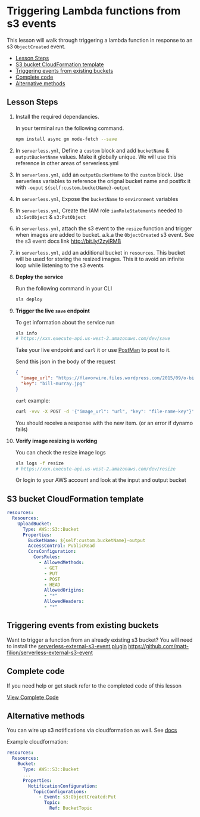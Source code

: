 # Triggering Lambda functions from s3 events

This lesson will walk through triggering a lambda function in response to an s3 `ObjectCreated` event.

- [Lesson Steps](#lesson-steps)
- [S3 bucket CloudFormation template](#s3-bucket-cloudformation-template)
- [Triggering events from existing buckets](#triggering-events-from-existing-buckets)
- [Complete code](#complete-code)
- [Alternative methods](#alternative-methods)

## Lesson Steps

1. Install the required dependancies.

    In your terminal run the following command.

    ```bash
    npm install async gm node-fetch --save
    ```

2. In `serverless.yml`, Define a `custom` block and add `bucketName` & `outputBucketName` values. Make it globally unique. We will use this reference in other areas of serverless.yml

3. In `serverless.yml`, add an `outputBucketName` to the `custom` block. Use serverless variables to reference the orignal bucket name and postfix it with `-ouput` `${self:custom.bucketName}-output`

4. In `serverless.yml`, Expose the `bucketName` to `environment` variables

5. In `serverless.yml`, Create the IAM role `iamRoleStatements` needed to `s3:GetObject` & `s3:PutObject`

6. in `serverless.yml`, attach the s3 event to the `resize` function and trigger when images are added to bucket. a.k.a the `ObjectCreated` s3 event. See the s3 event docs link http://bit.ly/2zyiRMB

7. in `serverless.yml`, add an additional bucket in `resources`. This bucket will be used for storing the resized images. This it to avoid an infinite loop while listening to the s3 events

8. **Deploy the service**

    Run the following command in your CLI

    ```bash
    sls deploy
    ```

9. **Trigger the live `save` endpoint**

    To get information about the service run
    ```bash
    sls info
    # https://xxx.execute-api.us-west-2.amazonaws.com/dev/save
    ```

    Take your live endpoint and `curl` it or use [PostMan](https://www.getpostman.com) to post to it.

    Send this json in the body of the request

    ```json
    {
      "image_url": "https://flavorwire.files.wordpress.com/2015/09/o-bill-facebook.jpg",
      "key": "bill-murray.jpg"
    }
    ```

    `curl` example:

    ```bash
    curl -vvv -X POST -d '{"image_url": "url", "key": "file-name-key"}' -H "Content-Type: application/json" https://xxx.execute-api.us-west-2.amazonaws.com/dev/create
    ```

    You should receive a response with the new item. (or an error if dynamo fails)

10. **Verify image resizing is working**

    You can check the resize image logs

    ```bash
    sls logs -f resize
    # https://xxx.execute-api.us-west-2.amazonaws.com/dev/resize
    ```

    Or login to your AWS account and look at the input and output bucket

## S3 bucket CloudFormation template

```yml
resources:
  Resources:
    UploadBucket:
      Type: AWS::S3::Bucket
      Properties:
        BucketName: ${self:custom.bucketName}-output
        AccessControl: PublicRead
        CorsConfiguration:
          CorsRules:
            - AllowedMethods:
              - GET
              - PUT
              - POST
              - HEAD
              AllowedOrigins:
              - "*"
              AllowedHeaders:
              - "*"
```

## Triggering events from existing buckets

Want to trigger a function from an already existing s3 bucket?
You will need to install the [serverless-external-s3-event plugin](https://github.com/matt-filion/serverless-external-s3-event) https://github.com/matt-filion/serverless-external-s3-event




## Complete code

If you need help or get stuck refer to the completed code of this lesson

[View Complete Code](https://github.com/DavidWells/serverless-workshop/tree/master/lessons-code-complete/events/s3)

## Alternative methods

You can wire up s3 notifications via cloudformation as well. See [docs](https://docs.aws.amazon.com/AWSCloudFormation/latest/UserGuide/aws-properties-s3-bucket-notificationconfig.html)

Example cloudformation:

```yml
resources:
  Resources:
    Bucket:
      Type: AWS::S3::Bucket
      ...
      Properties:
        NotificationConfiguration:
          TopicConfigurations:
            - Event: s3:ObjectCreated:Put
              Topic:
                Ref: BucketTopic
```
